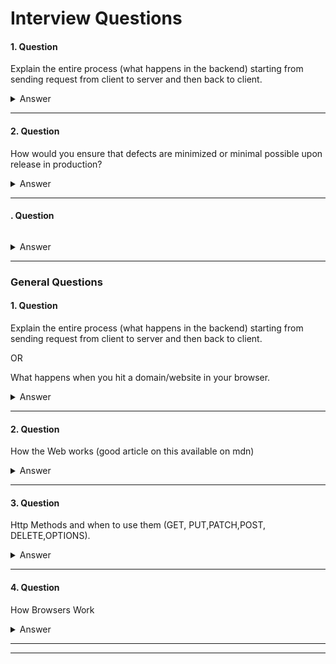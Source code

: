 # Interview Questions

#### 1. Question

Explain the entire process (what happens in the backend) starting from sending request from client to server and then back to client.

<details>
<summary>Answer</summary>
<p>

</p>
</details>

---

#### 2. Question

How would you ensure that defects are minimized or minimal possible upon release in production?

<details>
<summary>Answer</summary>
<p>

</p>
</details>

---

#### . Question

```javascript

```

<details>
<summary>Answer</summary>
<p>

</p>
</details>

---

### General Questions

#### 1. Question

Explain the entire process (what happens in the backend) starting from sending request from client to server and then back to client.

OR

What happens when you hit a domain/website in your browser.

<details>
<summary>Answer</summary>
<p>

</p>
</details>

---

#### 2. Question

How the Web works (good article on this available on mdn)

<details>
<summary>Answer</summary>
<p>

</p>
</details>

---

#### 3. Question

Http Methods and when to use them (GET, PUT,PATCH,POST, DELETE,OPTIONS).

<details>
<summary>Answer</summary>
<p>

</p>
</details>

---

#### 4. Question

How Browsers Work

<details>
<summary>Answer</summary>
<p>

[Answer](https://developer.mozilla.org/en-US/docs/Web/Performance/How_browsers_work)

</p>
</details>

---

---
